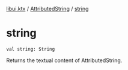 [libui.ktx](../index.md) / [AttributedString](index.md) / [string](./string.md)

# string

`val string: String`

Returns the textual content of AttributedString.

